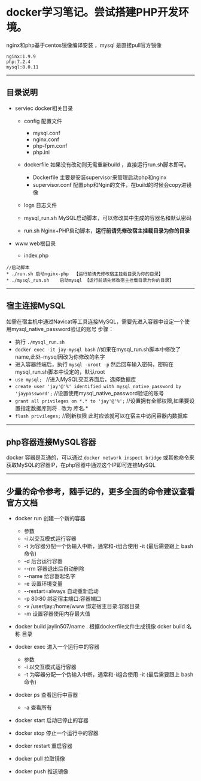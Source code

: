 
# docker学习笔记。尝试搭建PHP开发环境。
nginx和php基于centos镜像编译安装 ，mysql 是直接pull官方镜像

```
nginx:1.9.9
php:7.2.4
mysql:8.0.11
```
***
## 目录说明
* serviec docker相关目录
  + config 配置文件
    + mysql.conf
    + nginx.conf
    + php-fpm.conf
    + php.ini
  + dockerfile 如果没有改动则无需重新build ，直接运行run.sh脚本即可。
    + Dockerfile 主要是安装supervisor来管理启动php和nginx
    + supervisor.conf 配置php和Ngin的文件，在build的时候会copy进镜像
  + logs 日志文件

  + mysql_run.sh MySQL启动脚本，可以修改其中生成的容器名和默认密码

  + run.sh Nginx+PHP启动脚本，__运行前请先修改宿主挂载目录为你的目录__

* www web根目录
  + index.php

```
//启动脚本
* ./run.sh 启动nginx-php  【运行前请先修改宿主挂载目录为你的目录】
* ./mysql_run.sh    启动mysql 【运行前请先修改宿主挂载目录为你的目录】
```
***
## 宿主连接MySQL
如需在宿主机中通过Navicat等工具连接MySQL，需要先进入容器中设定一个使用mysql_native_password验证的账号
步骤：
* 执行 `./mysql_run.sh`
* `docker exec -it jay-mysql bash` //如果在mysql_run.sh脚本中修改了name,此处-mysql因改为你修改的名字
* 进入容器终端后，执行 `mysql -uroot -p` 然后回车输入密码，密码在mysql_run.sh脚本中设定的，默认root
* `use mysql; ` //进入MySQL交互界面后，选择数据库 
* `create user 'jay'@'%' identified with mysql_native_password by 'jaypassword';` //设置使用mysql_native_password验证的账号
* `grant all privileges on *.* to 'jay'@'%';`  //设置拥有全部权限,如果要设置指定数据库则将 *.* 改为 库名.*
* `flush privileges;` //刷新权限
此时应该就可以在宿主中访问容器内数据库
***
## php容器连接MySQL容器
docker 容器是互通的，可以通过 `docker network inspect bridge` 或其他命令来获取MySQL的容器IP，在php容器中通过这个IP即可连接MySQL

***
## 少量的命令参考，随手记的，更多全面的命令建议查看官方文档

* docker run 创建一个新的容器
  + 参数
  + -i  以交互模式运行容器
  + -t 为容器分配一个伪输入中断，通常和-i组合使用 -it (最后需要跟上 bash 命令)
  + -d 后台运行容器
  + --rm 容器退出后自动删除
  + --name  给容器起名字
  + -e 设置环境变量
  + --restart=always 自动重新启动
  + -p 80:80 绑定宿主端口:容器端口
  + -v /user/jay:/home/www 绑定宿主目录:容器目录
  + -m 设置容器使用内存最大值

* docker build jaylin507/name .  根据dockerfile文件生成镜像   dcker build 名称 目录
* docker exec 进入一个运行中的容器
  + 参数
  + -i  以交互模式运行容器
  + -t 为容器分配一个伪输入中断，通常和-i组合使用 -it (最后需要跟上 bash 命令)
* docker ps 查看运行中容器
  + -a 查看所有
* docker start 启动已停止的容器
* docker stop 停止一个运行中的容器
* docker restart 重启容器
* docker pull 拉取镜像
* docker push 推送镜像
